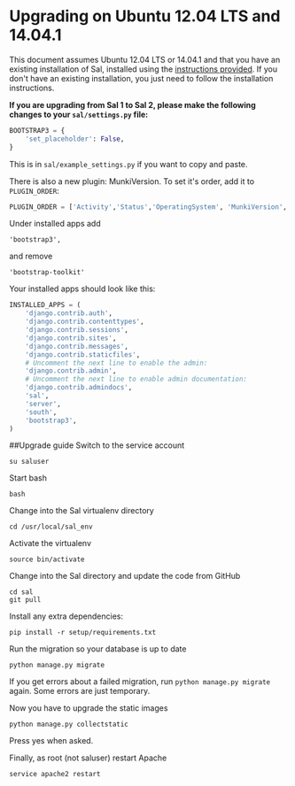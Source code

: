 Upgrading on Ubuntu 12.04 LTS and 14.04.1 
=====================
This document assumes Ubuntu 12.04 LTS or 14.04.1 and that you have an existing installation of Sal, installed using the [instructions provided](https://github.com/salsoftware/sal/blob/master/docs/Installation_on_Ubuntu_12.md). If you don't have an existing installation, you just need to follow the installation instructions.

**If you are upgrading from Sal 1 to Sal 2, please make the following changes to your ``sal/settings.py`` file:**

``` python
BOOTSTRAP3 = {
    'set_placeholder': False,
}
```

This is in ``sal/example_settings.py`` if you want to copy and paste.

There is also a new plugin: MunkiVersion. To set it's order, add it to ``PLUGIN_ORDER``:

```python
PLUGIN_ORDER = ['Activity','Status','OperatingSystem', 'MunkiVersion', 'Uptime', 'Memory']
```

Under installed apps add 

	'bootstrap3', 

and remove 

	'bootstrap-toolkit'
	
Your installed apps should look like this:

```python
INSTALLED_APPS = (
    'django.contrib.auth',
    'django.contrib.contenttypes',
    'django.contrib.sessions',
    'django.contrib.sites',
    'django.contrib.messages',
    'django.contrib.staticfiles',
    # Uncomment the next line to enable the admin:
    'django.contrib.admin',
    # Uncomment the next line to enable admin documentation:
    'django.contrib.admindocs',
    'sal',
    'server',
    'south',
    'bootstrap3',
)
```

##Upgrade guide
Switch to the service account

	su saluser
	
Start bash

	bash
	
Change into the Sal virtualenv directory
	
	cd /usr/local/sal_env

Activate the virtualenv

	source bin/activate

Change into the Sal directory and update the code from GitHub

	cd sal
	git pull
	
Install any extra dependencies:
	
	pip install -r setup/requirements.txt
	
Run the migration so your database is up to date
	
	python manage.py migrate
	
If you get errors about a failed migration, run ``python manage.py migrate`` again. Some errors are just temporary.

Now you have to upgrade the static images

	python manage.py collectstatic

Press yes when asked.

Finally, as root (not saluser) restart Apache

	service apache2 restart
